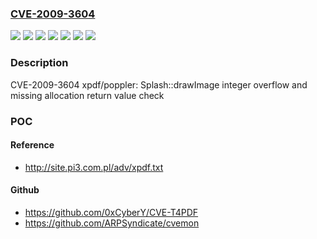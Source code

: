 ### [CVE-2009-3604](https://cve.mitre.org/cgi-bin/cvename.cgi?name=CVE-2009-3604)
![](https://img.shields.io/static/v1?label=Product&message=Red%20Hat%20Enterprise%20Linux%203&color=blue)
![](https://img.shields.io/static/v1?label=Product&message=Red%20Hat%20Enterprise%20Linux%204&color=blue)
![](https://img.shields.io/static/v1?label=Product&message=Red%20Hat%20Enterprise%20Linux%205&color=blue)
![](https://img.shields.io/static/v1?label=Version&message=!%200%3A0.5.4-4.4.el5_3.9%20&color=brighgreen)
![](https://img.shields.io/static/v1?label=Version&message=!%201%3A2.02-17.el3%20&color=brighgreen)
![](https://img.shields.io/static/v1?label=Version&message=!%201%3A3.00-22.el4_8.1%20&color=brighgreen)
![](https://img.shields.io/static/v1?label=Vulnerability&message=Integer%20Overflow%20or%20Wraparound&color=brighgreen)

### Description

CVE-2009-3604 xpdf/poppler: Splash::drawImage integer overflow and missing allocation return value check

### POC

#### Reference
- http://site.pi3.com.pl/adv/xpdf.txt

#### Github
- https://github.com/0xCyberY/CVE-T4PDF
- https://github.com/ARPSyndicate/cvemon

